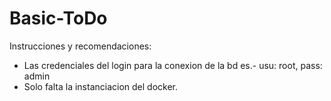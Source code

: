 # Basic-ToDo

Instrucciones y recomendaciones:
- Las credenciales del login para la conexion de la bd es.- usu: root, pass: admin
- Solo falta la instanciacion del docker.
